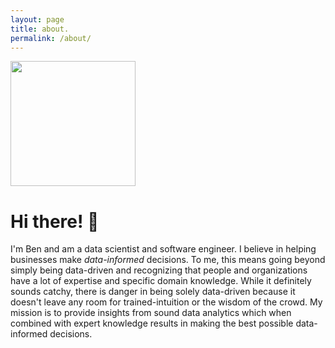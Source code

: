 ```yaml
---
layout: page
title: about.
permalink: /about/
---
```


<img src="{{site.url}}/assets/img/bendowdell-profile-pic_yolo_out_cpp.jpg" width="200">

# Hi there! :wave:

I'm Ben and am a data scientist and software engineer. I believe in helping businesses make *data-informed* decisions. To me, this means going beyond simply being data-driven and recognizing that people and organizations have a lot of expertise and specific domain knowledge. While it definitely sounds catchy, there is danger in being solely data-driven because it doesn't leave any room for trained-intuition or the wisdom of the crowd. My mission is to provide insights from sound data analytics which when combined with expert knowledge results in making the best possible data-informed decisions.
